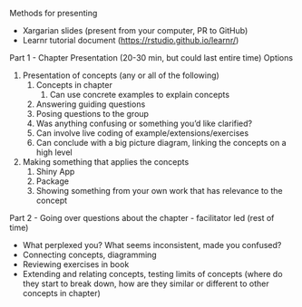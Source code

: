 Methods for presenting
- Xargarian slides (present from your computer, PR to GitHub) 
- Learnr tutorial document (https://rstudio.github.io/learnr/) 

Part 1 - Chapter Presentation (20-30 min, but could last entire time)
Options
1. Presentation of concepts (any or all of the following)
    1. Concepts in chapter
        1. Can use concrete examples to explain concepts 
    2. Answering guiding questions
    3. Posing questions to the group
    4. Was anything confusing or something you’d like clarified?
    5. Can involve live coding of example/extensions/exercises 
    6. Can conclude with a big picture diagram, linking the concepts on a high level
2. Making something that applies the concepts
    1. Shiny App
    2. Package
    3. Showing something from your own work that has relevance to the concept

Part 2 - Going over questions about the chapter - facilitator led (rest of time) 
- What perplexed you? What seems inconsistent, made you confused? 
- Connecting concepts, diagramming 
- Reviewing exercises in book 
- Extending and relating concepts, testing limits of concepts (where do they start to break down, how are they similar or different to other concepts in chapter)
